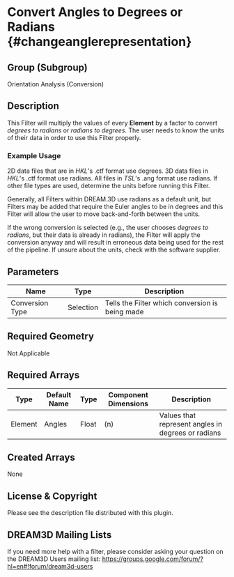 Convert Angles to Degrees or Radians {#changeanglerepresentation}
=============

## Group (Subgroup) ##
Orientation Analysis (Conversion)

## Description ##
This Filter will multiply the values of every **Element** by a factor to convert *degrees to radians* or *radians to degrees*.  The user needs to know the units of their data in order to use this Filter properly. 

### Example Usage ###
2D data files that are in *HKL*'s .ctf format use degrees. 3D data files in *HKL*'s .ctf format use radians. All files in *TSL*'s .ang format use radians. If other file types are used, determine the units before running this Filter.
 
Generally, all Filters within DREAM.3D use radians as a default unit, but Filters may be added that require the Euler angles to be in degrees and this Filter will allow the user to move back-and-forth between the units.

If the wrong conversion is selected (e.g., the user chooses *degrees to radians*, but their data is already in radians), the Filter will apply the conversion anyway and will result in erroneous data being used for the rest of the pipeline. If unsure about the units, check with the software supplier. 

## Parameters ##
| Name | Type | Description |
|------|------|------|
| Conversion Type | Selection | Tells the Filter which conversion is being made |

## Required Geometry ##
Not Applicable

## Required Arrays ##

| Type | Default Name | Type | Component Dimensions | Description |
|------|--------------|------|----------------------|-------------|
| Element | Angles    | Float | (n)                 | Values that represent angles in degrees or radians |

## Created Arrays ##
None

## License & Copyright ##

Please see the description file distributed with this plugin.

## DREAM3D Mailing Lists ##

If you need more help with a filter, please consider asking your question on the DREAM3D Users mailing list:
https://groups.google.com/forum/?hl=en#!forum/dream3d-users


